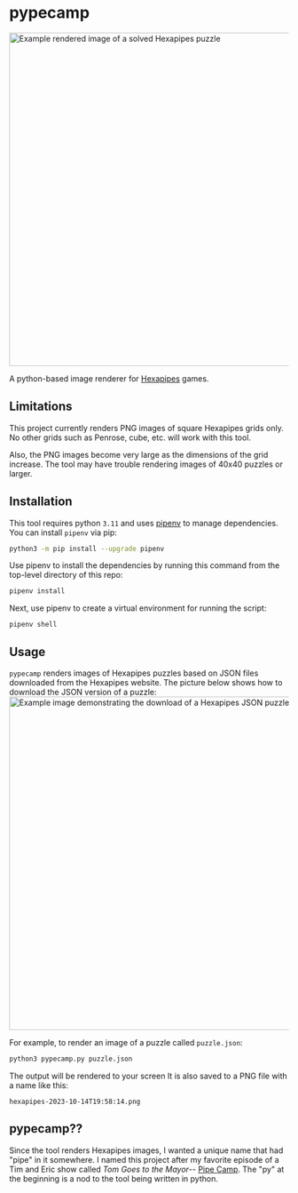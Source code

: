 # pypecamp

 <img src="https://github.com/bxbrenden/pypecamp/blob/main/images/solved_example.png" width=600px alt="Example rendered image of a solved Hexapipes puzzle">

A python-based image renderer for [Hexapipes](https://hexapipes.vercel.app/square/5) games.

## Limitations
This project currently renders PNG images of square Hexapipes grids only.
No other grids such as Penrose, cube, etc. will work with this tool.

Also, the PNG images become very large as the dimensions of the grid increase.
The tool may have trouble rendering images of 40x40 puzzles or larger.

## Installation
This tool requires python `3.11` and uses [pipenv](https://pipenv.pypa.io/en/latest/) to manage dependencies.
You can install `pipenv` via pip:
```bash
python3 -m pip install --upgrade pipenv
```

Use pipenv to install the dependencies by running this command from the top-level directory of this repo:
```bash
pipenv install
```

Next, use pipenv to create a virtual environment for running the script:
```
pipenv shell
```

## Usage
`pypecamp` renders images of Hexapipes puzzles based on JSON files downloaded from the Hexapipes website.
The picture below shows how to download the JSON version of a puzzle:
<img src="https://github.com/bxbrenden/pypecamp/blob/main/images/download-json.png" alt="Example image demonstrating the download of a Hexapipes JSON puzzle" width=600px>

For example, to render an image of a puzzle called `puzzle.json`:
```bash
python3 pypecamp.py puzzle.json
```

The output will be rendered to your screen
It is also saved to a PNG file with a name like this:
```
hexapipes-2023-10-14T19:58:14.png
```

## pypecamp??
Since the tool renders Hexapipes images, I wanted a unique name that had "pipe" in it somewhere.
I named this project after my favorite episode of a Tim and Eric show called _Tom Goes to the Mayor_-- [Pipe Camp](https://www.imdb.com/title/tt0726060/).
The "py" at the beginning is a nod to the tool being written in python.
